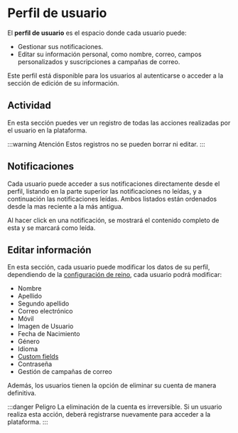 # Perfil de usuario

El **perfil de usuario** es el espacio donde cada usuario puede:

- Gestionar sus notificaciones.
- Editar su información personal, como nombre, correo, campos personalizados y suscripciones a campañas de correo.

Este perfil está disponible para los usuarios al autenticarse o acceder a la sección de edición de su información.

## Actividad

En esta sección puedes ver un registro de todas las acciones realizadas por el usuario en la plataforma.

:::warning Atención
Estos registros no se pueden borrar ni editar.
:::

## Notificaciones

Cada usuario puede acceder a sus notificaciones directamente desde el perfil, listando en la parte superior las notificaciones no leídas, y a continuación las notificaciones leídas. Ambos listados están ordenados desde la mas reciente a la más antigua.

Al hacer click en una notificación, se mostrará el contenido completo de esta y se marcará como leída.

## Editar información

En esta sección, cada usuario puede modificar los datos de su perfil, dependiendo de la [configuración de reino](/es/platform/customers/realms.html#configuracion-de-reino), cada usuario podrá modificar:

- Nombre
- Apellido
- Segundo apellido
- Correo electrónico
- Móvil
- Imagen de Usuario
- Fecha de Nacimiento
- Género
- Idioma
- [Custom fields](/es/platform/customers/realms.html#custom-fields)
- Contraseña
- Gestión de campañas de correo

Además, los usuarios tienen la opción de eliminar su cuenta de manera definitiva.

:::danger Peligro
La eliminación de la cuenta es irreversible. Si un usuario realiza esta acción, deberá registrarse nuevamente para acceder a la plataforma.
:::